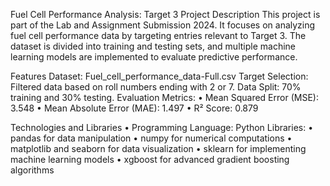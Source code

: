 Fuel Cell Performance Analysis: Target 3
Project Description
This project is part of the Lab and Assignment Submission 2024. 
It focuses on analyzing fuel cell performance data by targeting entries relevant to Target 3. 
The dataset is divided into training and testing sets, and multiple machine learning models are implemented to evaluate predictive performance.

Features
Dataset: Fuel_cell_performance_data-Full.csv
Target Selection: Filtered data based on roll numbers ending with 2 or 7.
Data Split: 70% training and 30% testing.
Evaluation Metrics:
 • Mean Squared Error (MSE): 3.548
 • Mean Absolute Error (MAE): 1.497
 • R² Score: 0.879

Technologies and Libraries
 • Programming Language: Python
Libraries:
 • pandas for data manipulation
 • numpy for numerical computations
 • matplotlib and seaborn for data visualization
 • sklearn for implementing machine learning models
 • xgboost for advanced gradient boosting algorithms
